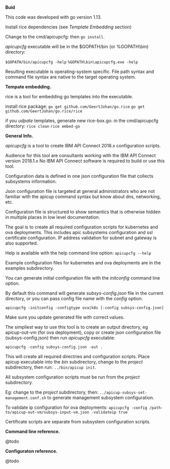 **Buid**

This code was developed with go version 1.13.

Install rice dependencies (see *Template Embedding* section)

Change to the cmd/apicupcfg: then `go install`.

*apicupcfg* executable will be in the $GOPATH/bin (or %GOPATH\bin) directory:

`$GOPATH/bin/apicupcfg -help`
`%GOPATH\bin\apicupcfg.exe -help`

Resulting executable is operating-system specific. 
File path syntax and command file syntax are native to the target operating system.

**Tempate embedding.**

rice is a tool for embedding go templates into the executable.

install rice package:
`go get github.com/GeertJohan/go.rice`
`go get github.com/GeertJohan/go.rice/rice`

if you *udpate* templates, generate new rice-box.go:
in the cmd/apicupcfg directory:
`rice clean`
`rice embed-go`

**General Info.**

*apicupcfg* is a tool to create IBM API Connect 2018.x configuration scripts.

Audience for this tool are consultants working with the IBM API Connect version 2018.1.x
No IBM API Connect software is required to build or use this tool.

Configuration data is defined in one json configuration file that collects subsystems
information. 

Json configuration file is targeted at general administrators who are not familiar with the
apicup command syntax but know about dns, networking, etc.

Configuration file is structured to show semantics that is otherwise hidden in multiple 
places in low level documentation.

The goal is to create all required configuration scripts for kubernetes and ova deployments.
This includes apic subsystems configuration and ssl certificate configuration. IP address 
validation for subnet and gateway is also supported.

Help is available with the help command line option:
`apicupcfg --help`

Example configuration files for kubernetes and ova deployments are in the examples subdirectory.

You can generate initial configuration file with the *initconfig* command line option.

By default this command will generate *subsys-config.json* file in the current directory, or
you can pass config file name with the *config* option:

`apicupcfg -initconfig -configtype ova|k8s [-config subsys-config.json]`

Make sure you update generated file with correct values.

The simpliest way to use this tool is to create an output directory, eg apicup-out-vm (for ova
deployment), copy or create json configuration file (subsys-config.json) then run *apicupcfg* 
executable:

`apicupcfg -config subsys-config.json -out .`

This will create all required directries and configuration scripts.
Place apicup executable into the *bin* subdirectory, change to the *project* subdirectory, then run:
`../bin/apicup init`. 

All subsystem configuration scripts must be run from the *project* subdirectory.

Eg: change to the *project* subdirectory, then: `../apicup-subsys-set-management.conf.sh`
to generate management subsystem configuration.

To validate ip configuration for ova deployments:
`apicupcfg -config /path-to/apicup-out-vm/subsys-input-vm.json -validateip true`

Certificate scripts are separate from subsystem configuration scripts.

**Command line reference.**

@todo

**Configuraton reference.**

@todo

